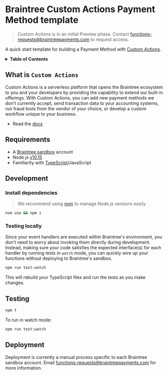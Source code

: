 # Braintree Custom Actions Payment Method template

> Custom Actions is in an initial Preview phase. Contact functions-requests@braintreepayments.com to request access.

A quick start template for building a Payment Method with [Custom Actions](#what-is-custom-actions).

<details>
<summary><strong>Table of Contents</strong></summary>

- [Braintree Custom Actions Payment Method template](#braintree-custom-actions-payment-method-template)
  - [What is `Custom Actions`](#what-is-custom-actions)
  - [Requirements](#requirements)
  - [Development](#development)
    - [Install dependencies](#install-dependencies)
    - [Testing locally](#testing-locally)
  - [Testing](#testing)
  - [Deployment](#deployment)

</details>

## What is `Custom Actions`

Custom Actions is a serverless platform that opens the Braintree ecosystem to you and your developers by providing the capability to extend our built-in offerings. With Custom Actions, you can add new payment methods we don't currently accept, send transaction data to your accounting systems, run fraud tools from the vendor of your choice, or develop a custom workflow unique to your business.

- Read the [docs](https://developers.braintreepayments.com/guides/functions/overview)

## Requirements

- A [Braintree sandbox](https://www.braintreepayments.com/sandbox) account
- Node.js [v10.15](https://nodejs.org/en/download/releases/)
- Familiarity with [TypeScript](https://typescriptlang.org)/JavaScript

## Development

### Install dependencies

> We recommend using [nvm](https://github.com/nvm-sh/nvm) to manage Node.js versions easily

```sh
nvm use && npm i
```

### Testing locally

Since your event handlers are executed within Braintree's environment, you don't need to worry about invoking them directly during development. Instead, making sure your code satisfies the expected interface(s) for each handler by running tests in `watch` mode, you can quickly wire up your functions without deploying to Braintree's sandbox.

```sh
npm run test:watch
```

This will rebuild your TypeScript files and run the tests as you make changes.

## Testing

```sh
npm t
```

To run in watch mode:

```sh
npm run test:watch
```

## Deployment

Deployment is currently a manual process specific to each Braintree sandbox account. Email functions-requests@braintreepayments.com for more information.
